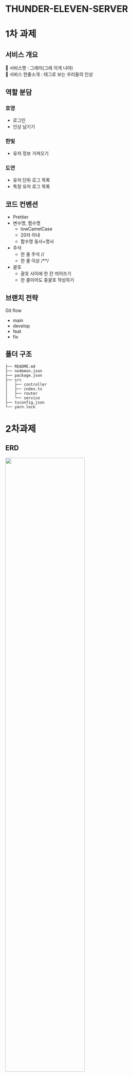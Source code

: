 # THUNDER-ELEVEN-SERVER
# 1차 과제
## 서비스 개요
🔔 서비스명 : 그래미(그래 이게 나야)  
🔔 서비스 한줄소개 : 태그로 보는 우리들의 인상


## 역할 분담
### 호영
* 로그인
* 인상 남기기
### 한빛
* 유저 정보 가져오기
### 도연 
* 유저 단위 로그 목록
* 특정 유저 로그 목록


## 코드 컨벤션
* Prettier
* 변수명, 함수명
  * lowCamelCase
  * 20자 이내
  * 함수명 동사+명사
* 주석 
  * 한 줄 주석 // 
  * 한 줄 이상 /**/
* 괄호
  * 괄호 사이에 한 칸 띄어쓰기
  * 한 줄이어도 중괄호 작성하기  


## 브랜치 전략
Git flow
* main
* develop
* feat
* fix

## 폴더 구조
```
├── README.md
├── nodemon.json
├── package.json
├── src
│   ├── controller
│   ├── index.ts
│   ├── router
│   └── service
├── tsconfig.json
└── yarn.lock
```

# 2차과제
## ERD
<img src="https://user-images.githubusercontent.com/82032418/202871747-b258f8ab-28a4-4d9d-b268-911b23d678dd.png" width="70%">

## schema.prisma
<img src="https://user-images.githubusercontent.com/82032418/202871699-1e36a16a-71ca-4e8d-ae8b-29c3bf06ccbf.png" width="70%">
<img src="https://user-images.githubusercontent.com/82032418/202871723-dd36023a-5a55-4953-a907-d62663f7bb88.png" width="60%">

## package.json
<img src="https://user-images.githubusercontent.com/82032418/202871676-9119d876-e02f-4083-9387-5c509fb71137.png" width="80%">

## server architecture




